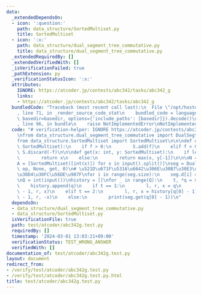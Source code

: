 ```yaml
---
data:
  _extendedDependsOn:
  - icon: ':question:'
    path: data_structure/SortedMultiset.py
    title: SortedMultiset
  - icon: ':x:'
    path: data_structure/dual_segment_tree_commutative.py
    title: data_structure/dual_segment_tree_commutative.py
  _extendedRequiredBy: []
  _extendedVerifiedWith: []
  _isVerificationFailed: true
  _pathExtension: py
  _verificationStatusIcon: ':x:'
  attributes:
    IGNORE: https://atcoder.jp/contests/abc342/tasks/abc342_g
    links:
    - https://atcoder.jp/contests/abc342/tasks/abc342_g
  bundledCode: "Traceback (most recent call last):\n  File \"/opt/hostedtoolcache/PyPy/3.10.13/x64/lib/pypy3.10/site-packages/onlinejudge_verify/documentation/build.py\"\
    , line 71, in _render_source_code_stat\n    bundled_code = language.bundle(stat.path,\
    \ basedir=basedir, options={'include_paths': [basedir]}).decode()\n  File \"/opt/hostedtoolcache/PyPy/3.10.13/x64/lib/pypy3.10/site-packages/onlinejudge_verify/languages/python.py\"\
    , line 96, in bundle\n    raise NotImplementedError\nNotImplementedError\n"
  code: "# verification-helper: IGNORE https://atcoder.jp/contests/abc342/tasks/abc342_g\n\
    \nfrom data_structure.dual_segment_tree_commutative import DualSegtreeCommutative\n\
    from data_structure.SortedMultiset import SortedMultiset\n\n\ndef op(f: int, S:\
    \ SortedMultiset):\n    if f > 0:\n        S.add(f)\n    elif f < 0:\n       \
    \ S.discard(-f)\n\n\ndef get(x: int, y: SortedMultiset):\n    if len(y) == 0:\n\
    \        return x\n    else:\n        return max(x, y[-1])\n\n\nN = int(input())\n\
    A = [SortedMultiset([int(x)]) for x in input().split()]\nseg = DualSegtreeCommutative(A,\
    \ op, None, get, 0)\n# \u521D\u671F\u5316\u6642\u306E\u30B7\u30E3\u30ED\u30FC\u30B3\
    \u30D4\u30FC\u56DE\u907F\nfor i in range(seg.size):\n    seg.d[i] = SortedMultiset()\n\
    \nQ = int(input())\nhistory = []\nfor _ in range(Q):\n    t, *q = map(int, input().split())\n\
    \    history.append(q)\n    if t == 1:\n        l, r, x = q\n        seg.apply(l\
    \ - 1, r, x)\n    elif t == 2:\n        l, r, x = history[q[0] - 1]\n        seg.apply(l\
    \ - 1, r, -x)\n    else:\n        print(seg.get(q[0] - 1))\n"
  dependsOn:
  - data_structure/dual_segment_tree_commutative.py
  - data_structure/SortedMultiset.py
  isVerificationFile: true
  path: test/atcoder/abc342g.test.py
  requiredBy: []
  timestamp: '2024-03-01 13:03:21+09:00'
  verificationStatus: TEST_WRONG_ANSWER
  verifiedWith: []
documentation_of: test/atcoder/abc342g.test.py
layout: document
redirect_from:
- /verify/test/atcoder/abc342g.test.py
- /verify/test/atcoder/abc342g.test.py.html
title: test/atcoder/abc342g.test.py
---
```

